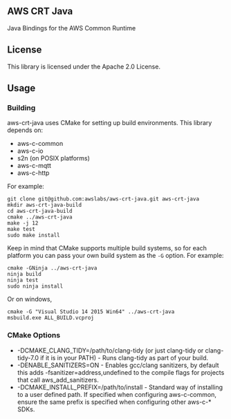 ## AWS CRT Java

Java Bindings for the AWS Common Runtime

## License

This library is licensed under the Apache 2.0 License.

## Usage
### Building
aws-crt-java uses CMake for setting up build environments. This library depends on:
* aws-c-common
* aws-c-io
* s2n (on POSIX platforms)
* aws-c-mqtt
* aws-c-http

For example:

    git clone git@github.com:awslabs/aws-crt-java.git aws-crt-java
    mkdir aws-crt-java-build
    cd aws-crt-java-build
    cmake ../aws-crt-java
    make -j 12
    make test
    sudo make install

Keep in mind that CMake supports multiple build systems, so for each platform you can pass your own build system
as the `-G` option. For example:

    cmake -GNinja ../aws-crt-java
    ninja build
    ninja test
    sudo ninja install

Or on windows,

    cmake -G "Visual Studio 14 2015 Win64" ../aws-crt-java
    msbuild.exe ALL_BUILD.vcproj

### CMake Options
* -DCMAKE_CLANG_TIDY=/path/to/clang-tidy (or just clang-tidy or clang-tidy-7.0 if it is in your PATH) - Runs clang-tidy as part of your build.
* -DENABLE_SANITIZERS=ON - Enables gcc/clang sanitizers, by default this adds -fsanitizer=address,undefined to the compile flags for projects that call aws_add_sanitizers.
* -DCMAKE_INSTALL_PREFIX=/path/to/install - Standard way of installing to a user defined path. If specified when configuring aws-c-common, ensure the same prefix is specified when configuring other aws-c-* SDKs.

